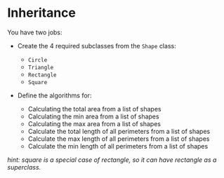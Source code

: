 # Inheritance

You have two jobs:

- Create the 4 required subclasses from the `Shape` class:
  - `Circle`
  - `Triangle`
  - `Rectangle`
  - `Square`
  
- Define the algorithms for:
  - Calculating the total area from a list of shapes
  - Calculating the min area from a list of shapes
  - Calculating the max area from a list of shapes
  - Calculate the total length of all perimeters from a list of shapes
  - Calculate the max length of all perimeters from a list of shapes
  - Calculate the min length of all perimeters from a list of shapes


_hint: square is a special case of rectangle, so it can have rectangle as a superclass._

